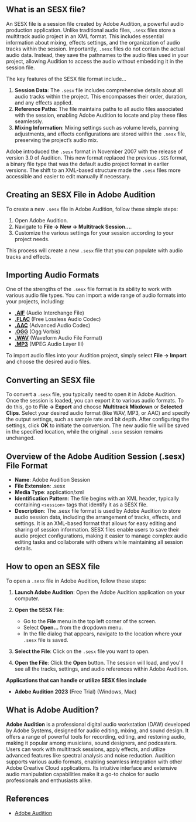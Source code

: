## What is an SESX file?

An SESX file is a session file created by Adobe Audition, a powerful audio production application. Unlike traditional audio files, `.sesx` files store a multitrack audio project in an XML format. This includes essential information about mixing, effects settings, and the organization of audio tracks within the session. Importantly, `.sesx` files do not contain the actual audio data. Instead, they save the pathnames to the audio files used in your project, allowing Audition to access the audio without embedding it in the session file.

The key features of the SESX file format include...

1.  **Session Data**: The `.sesx` file includes comprehensive details about all audio tracks within the project. This encompasses their order, duration, and any effects applied.
2.  **Reference Paths**: The file maintains paths to all audio files associated with the session, enabling Adobe Audition to locate and play these files seamlessly.
3.  **Mixing Information**: Mixing settings such as volume levels, panning adjustments, and effects configurations are stored within the `.sesx` file, preserving the project’s audio mix.
  
Adobe introduced the `.sesx` format in November 2007 with the release of version 3.0 of Audition. This new format replaced the previous `.SES` format, a binary file type that was the default audio project format in earlier versions. The shift to an XML-based structure made the `.sesx` files more accessible and easier to edit manually if necessary.

## Creating an SESX File in Adobe Audition

To create a new `.sesx` file in Adobe Audition, follow these simple steps:

1.  Open Adobe Audition.
2.  Navigate to **File → New → Multitrack Session...**.
3.  Customize the various settings for your session according to your project needs.

This process will create a new `.sesx` file that you can populate with audio tracks and effects.

## Importing Audio Formats

One of the strengths of the `.sesx` file format is its ability to work with various audio file types. You can import a wide range of audio formats into your projects, including:

-   [**.AIF**][1] (Audio Interchange File)
-   [**.FLAC**][2] (Free Lossless Audio Codec)
-   [**.AAC**][3] (Advanced Audio Codec)
-   [**.OGG**][4] (Ogg Vorbis)
-   [**.WAV**][5] (Waveform Audio File Format)
-   [**.MP3**][6] (MPEG Audio Layer III)

To import audio files into your Audition project, simply select **File → Import** and choose the desired audio files.

## Converting an SESX file

To convert a `.sesx` file, you typically need to open it in Adobe Audition. Once the session is loaded, you can export it to various audio formats. To do this, go to **File → Export** and choose **Multitrack Mixdown** or **Selected Clips**. Select your desired audio format (like WAV, MP3, or AAC) and specify the output settings, such as sample rate and bit depth. After configuring the settings, click **OK** to initiate the conversion. The new audio file will be saved in the specified location, while the original `.sesx` session remains unchanged.

## Overview of the Adobe Audition Session (.sesx) File Format

-   **Name**: Adobe Audition Session
-   **File Extension**: .sesx
-   **Media Type**: application/xml
-   **Identification Pattern**: The file begins with an XML header, typically containing `<session>` tags that identify it as a SESX file.
-   **Description**: The .sesx file format is used by Adobe Audition to store audio session data, including the arrangement of tracks, effects, and settings. It is an XML-based format that allows for easy editing and sharing of session information. SESX files enable users to save their audio project configurations, making it easier to manage complex audio editing tasks and collaborate with others while maintaining all session details.

## How to open an SESX file

To open a `.sesx` file in Adobe Audition, follow these steps:

1.  **Launch Adobe Audition**: Open the Adobe Audition application on your computer.
2.  **Open the SESX File**:
    
    -   Go to the **File** menu in the top left corner of the screen.
    -   Select **Open...** from the dropdown menu.
    -   In the file dialog that appears, navigate to the location where your `.sesx` file is saved.
3.  **Select the File**: Click on the `.sesx` file you want to open.
4.  **Open the File**: Click the **Open** button. The session will load, and you'll see all the tracks, settings, and audio references within Adobe Audition.

**Applications that can handle or utilize SESX files include**

- **Adobe Audition 2023** (Free Trial) (Windows, Mac)

## What is Adobe Audition?

**Adobe Audition** is a professional digital audio workstation (DAW) developed by Adobe Systems, designed for audio editing, mixing, and sound design. It offers a range of powerful tools for recording, editing, and restoring audio, making it popular among musicians, sound designers, and podcasters. Users can work with multitrack sessions, apply effects, and utilize advanced features like spectral analysis and noise reduction. Audition supports various audio formats, enabling seamless integration with other Adobe Creative Cloud applications. Its intuitive interface and extensive audio manipulation capabilities make it a go-to choice for audio professionals and enthusiasts alike.

## References
* [Adobe Audition](https://en.wikipedia.org/wiki/Adobe_Audition)

[1]: https://docs.fileformat.com/audio/aif/
[2]: https://docs.fileformat.com/audio/flac/
[3]: https://docs.fileformat.com/audio/aac/
[4]: https://docs.fileformat.com/audio/ogg/
[5]: https://docs.fileformat.com/audio/wav/
[6]: https://docs.fileformat.com/audio/mp3/
